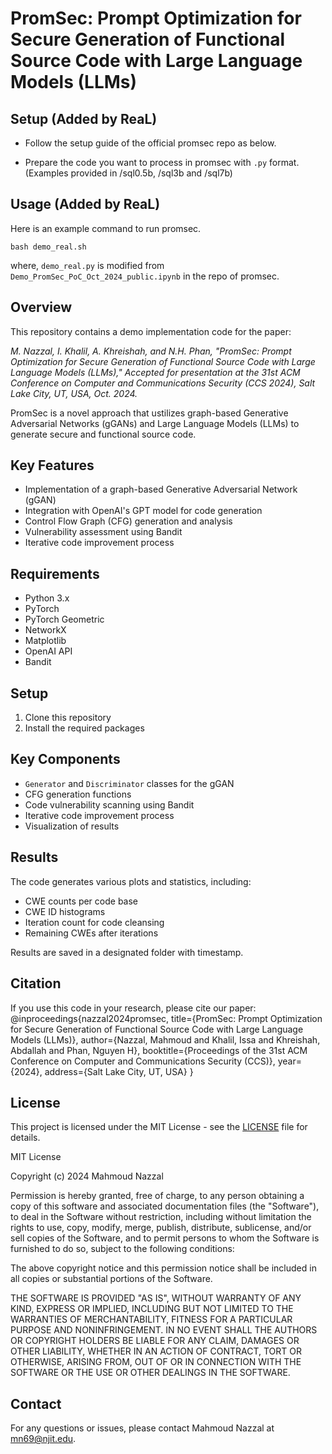 # PromSec: Prompt Optimization for Secure Generation of Functional Source Code with Large Language Models (LLMs)

## Setup (Added by ReaL)

- Follow the setup guide of the official promsec repo as below.

- Prepare the code you want to process in promsec with `.py` format. 
(Examples provided in /sql0.5b, /sql3b and /sql7b)

## Usage (Added by ReaL)

Here is an example command to run promsec.

```
bash demo_real.sh
```
where, `demo_real.py` is modified from `Demo_PromSec_PoC_Oct_2024_public.ipynb` in the repo of promsec.

## Overview

This repository contains a demo implementation code for the paper:

*M. Nazzal, I. Khalil, A. Khreishah, and N.H. Phan, "PromSec: Prompt Optimization for Secure Generation of Functional Source Code with Large Language Models (LLMs)," Accepted for presentation at the 31st ACM Conference on Computer and Communications Security (CCS 2024), Salt Lake City, UT, USA, Oct. 2024.*

PromSec is a novel approach that ustilizes graph-based Generative Adversarial Networks (gGANs) and Large Language Models (LLMs) to generate secure and functional source code.

## Key Features

- Implementation of a graph-based Generative Adversarial Network (gGAN)
- Integration with OpenAI's GPT model for code generation
- Control Flow Graph (CFG) generation and analysis
- Vulnerability assessment using Bandit
- Iterative code improvement process

## Requirements

- Python 3.x
- PyTorch
- PyTorch Geometric
- NetworkX
- Matplotlib
- OpenAI API
- Bandit

## Setup

1. Clone this repository
2. Install the required packages

## Key Components

- `Generator` and `Discriminator` classes for the gGAN
- CFG generation functions
- Code vulnerability scanning using Bandit
- Iterative code improvement process
- Visualization of results

## Results

The code generates various plots and statistics, including:
- CWE counts per code base
- CWE ID histograms
- Iteration count for code cleansing
- Remaining CWEs after iterations

Results are saved in a designated folder with timestamp.

## Citation

If you use this code in your research, please cite our paper:
@inproceedings{nazzal2024promsec, title={PromSec: Prompt Optimization for Secure Generation of Functional Source Code with Large Language Models (LLMs)}, author={Nazzal, Mahmoud and Khalil, Issa and Khreishah, Abdallah and Phan, Nguyen H}, booktitle={Proceedings of the 31st ACM Conference on Computer and Communications Security (CCS)}, year={2024}, address={Salt Lake City, UT, USA} }

## License

This project is licensed under the MIT License - see the [LICENSE](LICENSE) file for details.

MIT License

Copyright (c) 2024 Mahmoud Nazzal

Permission is hereby granted, free of charge, to any person obtaining a copy
of this software and associated documentation files (the "Software"), to deal
in the Software without restriction, including without limitation the rights
to use, copy, modify, merge, publish, distribute, sublicense, and/or sell
copies of the Software, and to permit persons to whom the Software is
furnished to do so, subject to the following conditions:

The above copyright notice and this permission notice shall be included in all
copies or substantial portions of the Software.

THE SOFTWARE IS PROVIDED "AS IS", WITHOUT WARRANTY OF ANY KIND, EXPRESS OR
IMPLIED, INCLUDING BUT NOT LIMITED TO THE WARRANTIES OF MERCHANTABILITY,
FITNESS FOR A PARTICULAR PURPOSE AND NONINFRINGEMENT. IN NO EVENT SHALL THE
AUTHORS OR COPYRIGHT HOLDERS BE LIABLE FOR ANY CLAIM, DAMAGES OR OTHER
LIABILITY, WHETHER IN AN ACTION OF CONTRACT, TORT OR OTHERWISE, ARISING FROM,
OUT OF OR IN CONNECTION WITH THE SOFTWARE OR THE USE OR OTHER DEALINGS IN THE
SOFTWARE.

## Contact

For any questions or issues, please contact Mahmoud Nazzal at mn69@njit.edu.

